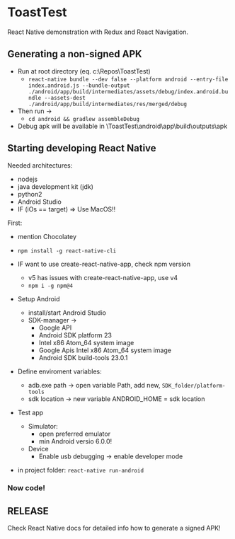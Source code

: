 # ToastTest
React Native demonstration with Redux and React Navigation.


## Generating a non-signed APK
* Run at root directory (eq. c:\Repos\ToastTest\)
  * `react-native bundle --dev false --platform android --entry-file index.android.js --bundle-output ./android/app/build/intermediates/assets/debug/index.android.bundle --assets-dest ./android/app/build/intermediates/res/merged/debug` 
* Then run ->
  * `cd android && gradlew assembleDebug`
* Debug apk will be available in \ToastTest\android\app\build\outputs\apk

## Starting developing React Native
Needed architectures:
* nodejs
* java development kit (jdk)
* python2
* Android Studio
* IF (iOs == target) => Use MacOS!!

First:
* mention Chocolatey
* `npm install -g react-native-cli`
* IF want to use create-react-native-app, check npm version
  * v5 has issues with create-react-native-app, use v4
  * `npm i -g npm@4`
* Setup Android
  * install/start Android Studio
  * SDK-manager ->
    * Google API
    * Android SDK platform 23
    * Intel x86 Atom_64 system image
    * Google Apis Intel x86 Atom_64 system image
    * Android SDK build-tools 23.0.1
* Define enviroment variables:
  * adb.exe path -> open variable Path, add new, `SDK_folder/platform-tools`
  * sdk location -> new variable ANDROID_HOME = sdk location
 
* Test app
  * Simulator:
    * open preferred emulator
    * min Android versio 6.0.0!
  * Device
    * Enable usb debugging -> enable developer mode
* in project folder: `react-native run-android`

### Now code!

## RELEASE
Check React Native docs for detailed info how to generate a signed APK!


